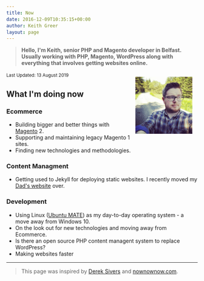 ```yaml
---
title: Now
date: 2016-12-09T10:35:15+00:00
author: Keith Greer
layout: page
---
```


> **Hello, I'm Keith, senior PHP and Magento developer in Belfast. Usually working with PHP, Magento, WordPress along with everything that involves getting websites online.**

<img src="wp-content/uploads/2019/me.2019.jpeg" alt="me" style="display:block;float:right;max-width:150px; margin:1em; padding:2px border:1px solid #ddd; ">

<small>Last Updated: 13 August 2019</small>

## What I'm doing now

### Ecommerce
* Building bigger and better things with [Magento](https://magento.com/products/magento-open-source) 2. 
* Supporting and maintaining legacy Magento 1 sites.
* Finding new technologies and methodologies. 

### Content Managment 
* Getting used to Jekyll for deploying static websites. I recently moved my [Dad's website](https://williejohngreer.co.uk) over. 

### Development
* Using Linux ([Ubuntu MATE](https://ubuntu-mate.org/)) as my day-to-day operating system - a move away from Windows 10. 
* On the look out for new technologies and moving away from Ecommerce. 
* Is there an open source PHP content managent system to replace WordPress? 
* Making websites faster

____

> This page was inspired by <a href="https://sivers.org/now">Derek Sivers</a> and <a href="http://nownownow.com">nownownow.com</a>.
